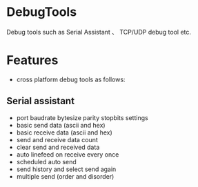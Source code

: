DebugTools
========
Debug tools such as Serial Assistant 、 TCP/UDP debug tool etc.

# Features
* cross platform
debug tools as follows:

## Serial assistant
* port baudrate bytesize parity stopbits settings
* basic send data (ascii and hex)
* basic receive data (ascii and hex)
* send and receive data count
* clear send and received data
* auto linefeed on receive every once
* scheduled auto send
* send history and select send again
* multiple send (order and disorder)

